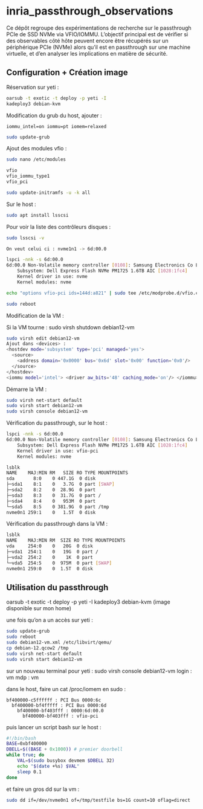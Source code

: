 # inria_passthrough_observations

Ce dépôt regroupe des expérimentations de recherche sur le passthrough PCIe de SSD NVMe via VFIO/IOMMU. L’objectif principal est de vérifier si des observables côté hôte peuvent encore être récupérés sur un périphérique PCIe (NVMe) alors qu’il est en passthrough sur une machine virtuelle, et d’en analyser les implications en matière de sécurité.

## Configuration + Création image
Réservation sur yeti : 
```bash
oarsub -t exotic -t deploy -p yeti -I
kadeploy3 debian-kvm
```

Modification du grub du host, ajouter : 
```
iommu_intel=on iommu=pt iomem=relaxed
```
```bash
sudo update-grub
```

Ajout des modules vfio : 
```bash
sudo nano /etc/modules 

vfio
vfio_iommu_type1
vfio_pci

sudo update-initramfs -u -k all
```

Sur le host :
```bash
sudo apt install lsscsi
```

Pour voir la liste des contrôleurs disques : 
```bash
sudo lsscsi -v

On veut celui ci : nvme1n1 -> 6d:00.0

lspci -nnk -s 6d:00.0
6d:00.0 Non-Volatile memory controller [0108]: Samsung Electronics Co Ltd NVMe SSD Controller 172X [144d:a821] (rev 01)
	Subsystem: Dell Express Flash NVMe PM1725 1.6TB AIC [1028:1fc4]
	Kernel driver in use: nvme
	Kernel modules: nvme

echo "options vfio-pci ids=144d:a821" | sudo tee /etc/modprobe.d/vfio.conf

sudo reboot
```

Modification de la VM :

Si la VM tourne : sudo virsh shutdown debian12-vm

```bash
sudo virsh edit debian12-vm
Ajout dans <devices> : 
<hostdev mode='subsystem' type='pci' managed='yes'>
  <source>
    <address domain='0x0000' bus='0x6d' slot='0x00' function='0x0'/>
  </source>
</hostdev>
<iommu model='intel'> <driver aw_bits='48' caching_mode='on'/> </iommu>
```

Démarre la VM :
```bash
sudo virsh net-start default
sudo virsh start debian12-vm
sudo virsh console debian12-vm
```

Vérification du passthrough, sur le host : 
```bash
lspci -nnk -s 6d:00.0
6d:00.0 Non-Volatile memory controller [0108]: Samsung Electronics Co Ltd NVMe SSD Controller 172X [144d:a821] (rev 01)
	Subsystem: Dell Express Flash NVMe PM1725 1.6TB AIC [1028:1fc4]
	Kernel driver in use: vfio-pci
	Kernel modules: nvme

lsblk
NAME    MAJ:MIN RM   SIZE RO TYPE MOUNTPOINTS
sda       8:0    0 447.1G  0 disk 
├─sda1    8:1    0   3.7G  0 part [SWAP]
├─sda2    8:2    0  28.9G  0 part 
├─sda3    8:3    0  31.7G  0 part /
├─sda4    8:4    0   953M  0 part 
└─sda5    8:5    0 381.9G  0 part /tmp
nvme0n1 259:1    0   1.5T  0 disk
```

Vérification du passthrough dans la VM : 
```bash
lsblk
NAME    MAJ:MIN RM  SIZE RO TYPE MOUNTPOINTS
vda     254:0    0   20G  0 disk 
├─vda1  254:1    0   19G  0 part /
├─vda2  254:2    0    1K  0 part 
└─vda5  254:5    0  975M  0 part [SWAP]
nvme0n1 259:0    0  1.5T  0 disk
```

## Utilisation du passthrough
oarsub -t exotic -t deploy -p yeti -I
kadeploy3 debian-kvm (image disponible sur mon home)

une fois qu’on a un accès sur yeti : 
```bash
sudo update-grub
sudo reboot
sudo debian12-vm.xml /etc/libvirt/qemu/
cp debian-12.qcow2 /tmp
sudo virsh net-start default
sudo virsh start debian12-vm
```

sur un nouveau terminal pour yeti : 
sudo virsh console debian12-vm
login : vm
mdp : vm

dans le host, faire un cat /proc/iomem en sudo : 
```
bf400000-c5ffffff : PCI Bus 0000:6c
  bf400000-bf4fffff : PCI Bus 0000:6d
    bf400000-bf403fff : 0000:6d:00.0
      bf400000-bf403fff : vfio-pci
```

puis lancer un script bash sur le host : 
```bash
#!/bin/bash
BASE=0xbf400000
DBELL=$((BASE + 0x1000)) # premier doorbell
while true; do
    VAL=$(sudo busybox devmem $DBELL 32)
    echo "$(date +%s) $VAL"
    sleep 0.1
done
```

et faire un gros dd sur la vm : 
```bash
sudo dd if=/dev/nvme0n1 of=/tmp/testfile bs=1G count=10 oflag=direct
```
